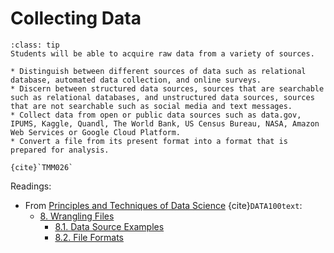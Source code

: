 # Collecting Data

```{admonition} Learning Outcome
:class: tip
Students will be able to acquire raw data from a variety of sources.
````

```{admonition} Sample Tasks: 
* Distinguish between different sources of data such as relational database, automated data collection, and online surveys.
* Discern between structured data sources, sources that are searchable such as relational databases, and unstructured data sources, sources that are not searchable such as social media and text messages.
* Collect data from open or public data sources such as data.gov, IPUMS, Kaggle, Quandl, The World Bank, US Census Bureau, NASA, Amazon Web Services or Google Cloud Platform.
* Convert a file from its present format into a format that is prepared for analysis. 
 
{cite}`TMM026`
```
Readings:
* From [Principles and Techniques of Data Science](http://www.textbook.ds100.org/) {cite}`DATA100text`:
  * [8. Wrangling Files](http://www.textbook.ds100.org/ch/08/files_intro.html)  
    * [8.1. Data Source Examples](http://www.textbook.ds100.org/ch/08/files_datasets.html)  
    * [8.2. File Formats](http://www.textbook.ds100.org/ch/08/files_formats.html)  

  
  
